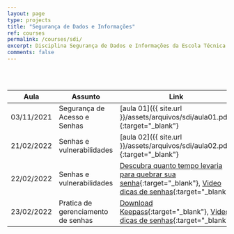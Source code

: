 ```yaml
---
layout: page
type: projects
title: "Segurança de Dados e Informações"
ref: courses
permalink: /courses/sdi/
excerpt: Disciplina Segurança de Dados e Informações da Escola Técnica Estadual Governador Eduardo Campos, São bento do Una-PE.
comments: false
---
```

<br/>

<br/>

| Aula | Assunto | Link |
| --- | ------- | --- |
| 03/11/2021 | Segurança de Acesso e Senhas | [aula 01]({{ site.url }}/assets/arquivos/sdi/aula01.pdf){:target="_blank"} |
| 21/02/2022 | Senhas e vulnerabilidades | [aula 02]({{ site.url }}/assets/arquivos/sdi/aula02.pdf){:target="_blank"} |
| 22/02/2022 | Senhas e vulnerabilidades | [Descubra quanto tempo levaria para quebrar sua senha](https://www.security.org/how-secure-is-my-password/){:target="_blank"}, [Video dicas de senhas](https://www.security.org/how-secure-is-my-password/){:target="_blank"} |
| 23/02/2022 | Pratica de gerenciamento de senhas | [Download Keepass](https://megalink.dl.sourceforge.net/project/keepass/KeePass%202.x/2.50/KeePass-2.50.zip){:target="_blank"}, [Video dicas de senhas](https://www.youtube.com/watch?v=NWlo_K4W_4g&ab_channel=RobertOtavio){:target="_blank"} |




